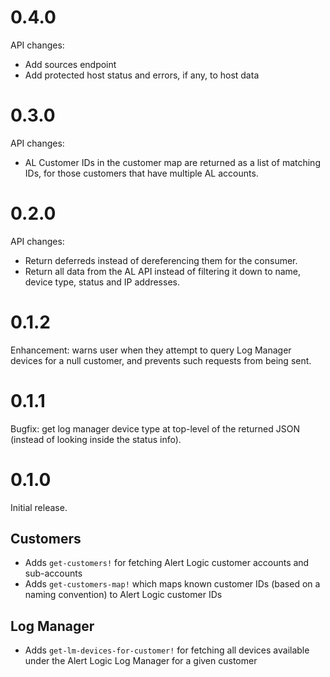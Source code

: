 # 0.4.0

API changes:

- Add sources endpoint
- Add protected host status and errors, if any, to host data

# 0.3.0

API changes:

- AL Customer IDs in the customer map are returned as a list of matching IDs,
  for those customers that have multiple AL accounts.

# 0.2.0

API changes:

- Return deferreds instead of dereferencing them for the consumer.
- Return all data from the AL API instead of filtering it down to name, device
  type, status and IP addresses.

# 0.1.2

Enhancement: warns user when they attempt to query Log Manager devices for a
null customer, and prevents such requests from being sent.

# 0.1.1

Bugfix: get log manager device type at top-level of the returned JSON (instead
of looking inside the status info).

# 0.1.0

Initial release.

## Customers

- Adds `get-customers!` for fetching Alert Logic customer accounts and
  sub-accounts
- Adds `get-customers-map!` which maps known customer IDs (based on a naming
  convention) to Alert Logic customer IDs

## Log Manager

- Adds `get-lm-devices-for-customer!` for fetching all devices available under
  the Alert Logic Log Manager for a given customer
